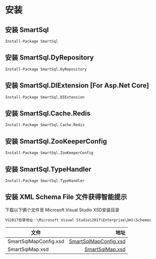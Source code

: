 # 安装

## 安装 SmartSql

``` chsarp
Install-Package SmartSql
```

## 安装 SmartSql.DyRepository

``` chsarp
Install-Package SmartSql.DyRepository
```

## 安装 SmartSql.DIExtension [For Asp.Net Core]

``` chsarp
Install-Package SmartSql.DIExtension
```

## 安装 SmartSql.Cache.Redis

``` chsarp
Install-Package SmartSql.Cache.Redis
```

## 安装 SmartSql.ZooKeeperConfig

``` chsarp
Install-Package SmartSql.ZooKeeperConfig
```

## 安装 SmartSql.TypeHandler

``` chsarp
Install-Package SmartSql.TypeHandler
```

## 安装 XML Schema File 文件获得智能提示

下载以下俩个文件至 Microsoft Visual Studio XSD安装目录

``` chsarp
VS2017目录地址：\Microsoft Visual Studio\2017\Enterprise\Xml\Schemas
```

| 文件      |   地址   |
| --------  | -----:  |
| SmartSqlMapConfig.xsd  | [SmartSqlMapConfig.xsd](https://raw.githubusercontent.com/Ahoo-Wang/SmartSql/master/doc/Schemas/SmartSqlMapConfig.xsd) |
| SmartSqlMap.xsd        |   [SmartSqlMap.xsd](https://raw.githubusercontent.com/Ahoo-Wang/SmartSql/master/doc/Schemas/SmartSqlMap.xsd)   |